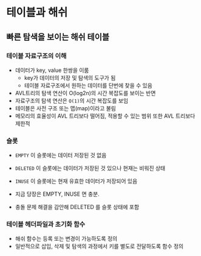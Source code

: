 # 테이블과 해쉬

## 빠른 탐색을 보이는 해쉬 테이블

### 테이블 자료구조의 이해

- 데이터가 key, value 한쌍을 이룸
  - key가 데이터의 저장 및 탐색의 도구가 됨
  - 테이블 자료구조에서 원하는 데이터를 단번에 찾을 수 있음
- AVL트리의 탐색 연산이 O(log2n)의 시간 복잡도를 보이는 반면
- 자료구조의 탐색 연산은 `O(1)`의 시간 복잡도를 보임
- 테이블은 사전 구조 또는 맵(map)이라고 불림
- 메모리의 효율성이 AVL 트리보다 떨어짐, 적용할 수 있는 범위 또한 AVL 트리보다 제한적

### 슬롯

- `EMPTY` 이 슬롯에는 데이터 저장된 것 없음
- `DELETED` 이 슬롯에는 데이터가 저장된 것 있으나 현재는 비워진 상태
- `INUSE` 이 슬롯에는 현재 유효한 데이터가 저장되어 있음

- 지금 당장은 EMPTY, INUSE 면 충분.
- 충돌 문제 해결을 감안해 DELETED 를 슬롯 상태에 포함

### 테이블 헤더파일과 초기화 함수

- 해쉬 함수는 등록 또는 변경이 가능하도록 정의
- 일반적으로 삽입, 삭제 및 탐색의 과정에서 키를 별도로 전달하도록 함수 정의
